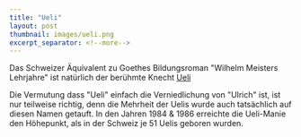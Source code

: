 ```yaml
---
title: "Ueli"
layout: post
thumbnail: images/ueli.png
excerpt_separator: <!--more-->
---
```


Das Schweizer Äquivalent zu Goethes Bildungsroman "Wilhelm Meisters Lehrjahre" ist natürlich der berühmte Knecht [Ueli](https://s.geo.admin.ch/dnlphagujwdb)

Die Vermutung dass "Ueli" einfach die Verniedlichung von "Ulrich" ist, ist nur teilweise richtig, denn die Mehrheit der Uelis wurde auch tatsächlich auf diesen Namen getauft. In den Jahren 1984 & 1986 erreichte die Ueli-Manie den Höhepunkt, als in der Schweiz je 51 Uelis geboren wurden.
<!--more-->
